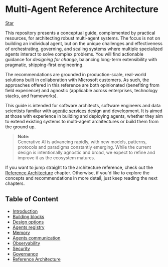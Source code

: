 # Multi-Agent Reference Architecture

<!--mdbook-begin-->

<a class="github-button" href="https://github.com/microsoft/multi-agent-reference-architecture" data-icon="octicon-star" data-size="large" data-show-count="true" aria-label="Give us a start on GitHub">Star</a>

<script async defer src="https://buttons.github.io/buttons.js"></script>
<!--mdbook-end-->

This repository presents a conceptual guide, complemented by practical
resources, for architecting robust multi-agent systems. The focus is not on
building an individual agent, but on the unique challenges and effectiveness of
orchestrating, governing, and scaling systems where multiple specialized agents
interact to solve complex problems. You will find actionable guidance for
_designing for change_, balancing long-term extensibility with pragmatic,
shipping-first engineering.

The recommendations are grounded in production-scale, real-world solutions built
in collaboration with Microsoft customers. As such, the approaches offered in
this reference are both opinionated (benefiting from field experience) and
agnostic (applicable across enterprises, technology stacks, and frameworks).

This guide is intended for software architects, software engineers and data
scientists familiar with
[agentic services](https://www.anthropic.com/engineering/building-effective-agents)
design and development. It is aimed at those with experience in building and
deploying agents, whether they aim to extend existing systems to multi-agent
architectures or build them from the ground up.

> **Note:**  
> Generative AI is advancing rapidly, with new models, patterns, protocols and
> paradigms constantly emerging. While the current design is intentionally
> agnostic and broad, we expect to refine and improve it as the ecosystem
> matures.

If you want to jump straight to the architecture reference, check out the
[Reference Architecture](/docs/reference-architecture/Reference-Architecture.md)
chapter. Otherwise, if you'd like to explore the concepts and recommendations in
more detail, just keep reading the next chapters.

## Table of Content

- [Introduction](docs/Introduction.md)
- [Building blocks](docs/building-blocks/Building-Blocks.md)
- [Design options](./docs/design-options/Design-Options.md)
- [Agents registry](./docs/agent-registry/Agent-Registry.md)
- [Memory](./docs/memory/Memory.md)
- [Agents communication](docs/agents-communication/Agents-Communication.md)
- [Observability](docs/observability/Observability.md)
- [Security](docs/security/Security.md)
- [Governance](docs/governance/Governance.md)
- [Reference Architecture](/docs/reference-architecture/Reference-Architecture.md)
